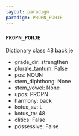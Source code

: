 ```yaml
---
layout: paradigm
paradigm: PROPN_POHJE
---
```

### ` PROPN_POHJE `

Dictionary class 48 back je
* grade_dir: strengthen
* plurale_tantum: False
* pos: NOUN
* stem_diphthong: None
* stem_vowel: None
* upos: PROPN
* harmony: back
* kotus_av: L
* kotus_tn: 48
* clitics: False
* possessive: False
